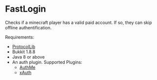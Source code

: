 # FastLogin

Checks if a minecraft player has a valid paid account. If so, they can skip offline authentification.

Requirements:
* [ProtocolLib](http://www.spigotmc.org/resources/protocollib.1997/)
* Bukkit 1.8.8
* Java 8 or above
* An auth plugin. Supported Plugins:
    * [AuthMe](http://dev.bukkit.org/bukkit-plugins/authme-reloaded/)
    * [xAuth](http://dev.bukkit.org/bukkit-plugins/xauth/)
